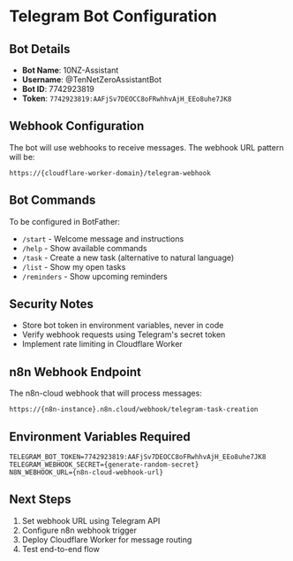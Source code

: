 # Telegram Bot Configuration

## Bot Details
- **Bot Name**: 10NZ-Assistant
- **Username**: @TenNetZeroAssistantBot  
- **Bot ID**: 7742923819
- **Token**: `7742923819:AAFjSv7DEOCC8oFRwhhvAjH_EEo8uhe7JK8`

## Webhook Configuration
The bot will use webhooks to receive messages. The webhook URL pattern will be:
```
https://{cloudflare-worker-domain}/telegram-webhook
```

## Bot Commands
To be configured in BotFather:
- `/start` - Welcome message and instructions
- `/help` - Show available commands
- `/task` - Create a new task (alternative to natural language)
- `/list` - Show my open tasks
- `/reminders` - Show upcoming reminders

## Security Notes
- Store bot token in environment variables, never in code
- Verify webhook requests using Telegram's secret token
- Implement rate limiting in Cloudflare Worker

## n8n Webhook Endpoint
The n8n-cloud webhook that will process messages:
```
https://{n8n-instance}.n8n.cloud/webhook/telegram-task-creation
```

## Environment Variables Required
```env
TELEGRAM_BOT_TOKEN=7742923819:AAFjSv7DEOCC8oFRwhhvAjH_EEo8uhe7JK8
TELEGRAM_WEBHOOK_SECRET={generate-random-secret}
N8N_WEBHOOK_URL={n8n-cloud-webhook-url}
```

## Next Steps
1. Set webhook URL using Telegram API
2. Configure n8n webhook trigger
3. Deploy Cloudflare Worker for message routing
4. Test end-to-end flow
